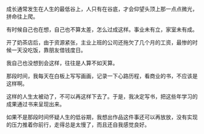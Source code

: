 成长通常发生在人生的最低谷上，人只有在谷底，才会仰望头顶上那一点点微光，拼命往上爬。

有时候自己也在想，自己也不算太差，怎么过成这样。事业未有立，家室未有成。

开了奶茶店后，由于资源紧张，主业上班的公司还拖欠了几个月的工资，最惨的时候一天没吃饭，靠朋友借钱度日。

我自己也没想到会这样，往往是人算不如天算。

那段时间，我每天在白板上写写画画，记录一下心路历程，看商业的书，不应该是这样啊。

这样的人生太被动了，不可以再这样下去了。于是，我决定写书，把这些年学习的成果通过书来呈现出来。

如果不是那段时间怀疑人生的低谷期，我想出作品这件事还可以再放放，没有实现的压力推着你前行，走得总是太慢了，而且还自我感觉良好。

